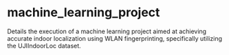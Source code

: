 # machine_learning_project
Details the execution of a machine learning project aimed at achieving accurate indoor localization using WLAN fingerprinting, specifically utilizing the UJIIndoorLoc dataset. 
